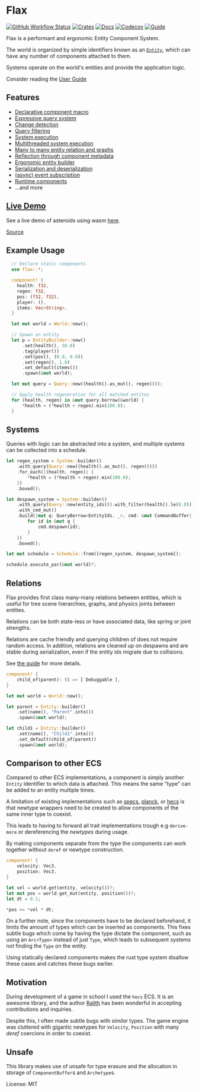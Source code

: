 # Flax

[![GitHub Workflow Status](https://img.shields.io/github/actions/workflow/status/ten3roberts/flax/ci.yml?style=for-the-badge)](https://github.com/ten3roberts/flax/actions)
[![Crates](https://img.shields.io/crates/v/flax?style=for-the-badge)](https://crates.io/crates/flax)
[![Docs](https://img.shields.io/docsrs/flax?style=for-the-badge)](https://docs.rs/flax)
[![Codecov](https://img.shields.io/codecov/c/github/ten3roberts/flax?style=for-the-badge)](https://app.codecov.io/gh/ten3roberts/flax)
[![Guide](https://img.shields.io/badge/guide-Read%20the%20guide-blue?style=for-the-badge)](https://ten3roberts.github.io/flax/guide)

<!-- cargo-sync-readme start -->

Flax is a performant and ergonomic Entity Component System.

The world is organized by simple identifiers known as an [`Entity`](https://docs.rs/flax/latest/flax/entity/struct.Entity.html), which can have any number of components attached to them.

Systems operate on the world's entities and provide the application logic.

Consider reading the [User Guide](https://ten3roberts.github.io/flax/guide)

## Features

- [Declarative component macro](https://docs.rs/flax/latest/flax/macro.component.html)
- [Expressive query system](https://docs.rs/flax/latest/flax/query/struct.Query.html)
- [Change detection](https://docs.rs/flax/latest/flax/component/struct.Component.html#method.modified)
- [Query filtering](https://docs.rs/flax/latest/flax/filter/index.html)
- [System execution](https://docs.rs/flax/latest/flax/system/struct.System.html)
- [Multithreaded system execution](https://docs.rs/flax/latest/flax/schedule/struct.Schedule.html)
- [Many to many entity relation and graphs](https://docs.rs/flax/latest/flax/macro.component.html#relations)
- [Reflection through component metadata](https://docs.rs/flax/latest/flax/macro.component.html)
- [Ergonomic entity builder](https://docs.rs/flax/latest/flax/entity/struct.EntityBuilder.html)
- [Serialization and deserialization](https://docs.rs/flax/latest/flax/serialize/)
- [(async) event subscription](https://docs.rs/flax/latest/flax/world/struct.World.html#method.subscribe)
- [Runtime components](https://docs.rs/flax/latest/flax/world/struct.World.html#method.spawn_component)
- ...and more

## [Live Demo](https://ten3roberts.github.io/flax/asteroids)
See a live demo of asteroids using wasm [here](https://ten3roberts.github.io/flax/asteroids).

[Source](https://github.com/ten3roberts/flax/blob/main/asteroids/src/main.rs)

## Example Usage

```rust
  // Declare static components
  use flax::*;

  component! {
    health: f32,
    regen: f32,
    pos: (f32, f32),
    player: (),
    items: Vec<String>,
  }

  let mut world = World::new();

  // Spawn an entity
  let p = EntityBuilder::new()
      .set(health(), 50.0)
      .tag(player())
      .set(pos(), (0.0, 0.0))
      .set(regen(), 1.0)
      .set_default(items())
      .spawn(&mut world);

  let mut query = Query::new((health().as_mut(), regen()));

  // Apply health regeneration for all matched entites
  for (health, regen) in &mut query.borrow(&world) {
      *health = (*health + regen).min(100.0);
  }

```

## Systems
Queries with logic can be abstracted into a system, and multiple systems can be
collected into a schedule.

```rust
let regen_system = System::builder()
    .with_query(Query::new((health().as_mut(), regen())))
    .for_each(|(health, regen)| {
        *health = (*health + regen).min(100.0);
    })
    .boxed();

let despawn_system = System::builder()
    .with_query(Query::new(entity_ids()).with_filter(health().le(0.0)))
    .with_cmd_mut()
    .build(|mut q: QueryBorrow<EntityIds, _>, cmd: &mut CommandBuffer| {
        for id in &mut q {
            cmd.despawn(id);
        }
    })
    .boxed();

let mut schedule = Schedule::from([regen_system, despawn_system]);

schedule.execute_par(&mut world)?;

```
## Relations

Flax provides first class many-many relations between entities, which is useful for tree scene
hierarchies, graphs, and physics joints between entities.

Relations can be both state-less or have associated data, like spring or joint strengths.

Relations are cache friendly and querying children of does not require random access. In
addition, relations are cleaned up on despawns and are stable during serialization, even if the
entity ids migrate due to collisions.

See [the guide](https://ten3roberts.github.io/flax/guide/fundamentals/relations.html) for more
details.

```rust
component! {
    child_of(parent): () => [ Debuggable ],
}

let mut world = World::new();

let parent = Entity::builder()
    .set(name(), "Parent".into())
    .spawn(&mut world);

let child1 = Entity::builder()
    .set(name(), "Child1".into())
    .set_default(child_of(parent))
    .spawn(&mut world);


```


## Comparison to other ECS

Compared to other ECS implementations, a component is simply another `Entity`
identifier to which data is attached. This means the same "type" can be added to
an entity multiple times.

A limitation of existing implementations such as [specs](https://github.com/amethyst/specs), [planck](https://github.com/jojolepro/planck_ecs/), or [hecs](https://github.com/Ralith/hecs) is that newtype wrappers need to be created to allow components of the same inner type to coexist.

This leads to having to forward all trait implementations trough e.g
`derive-more` or dereferencing the *newtypes* during usage.

By making components separate from the type the components can work together without `deref` or
newtype construction.

```rust
component! {
    velocity: Vec3,
    position: Vec3,
}

let vel = world.get(entity, velocity())?;
let mut pos = world.get_mut(entity, position())?;
let dt = 0.1;

*pos += *vel * dt;
```

On a further note, since the components have to be declared beforehand, it limits the amount of types which can be
inserted as components. This fixes subtle bugs which come by having the type
dictate the component, such as using an `Arc<Type>` instead of just `Type`,
which leads to subsequent systems not finding the `Type` on the entity.

Using statically declared components makes the rust type system disallow
these cases and catches these bugs earlier.

## Motivation

During development of a game in school I used the `hecs` ECS. It is an awesome
library, and the author [Ralith](https://github.com/Ralith) has been wonderful in accepting
contributions and inquiries.

Despite this, I often made subtle bugs with *similar* types. The game engine was
cluttered with gigantic newtypes for `Velocity`, `Position` with many *deref*
coercions in order to coexist.

## Unsafe
This library makes use of unsafe for type erasure and the allocation in storage
of `ComponentBuffer`s and `Archetype`s.

<!-- cargo-sync-readme end -->

License: MIT

